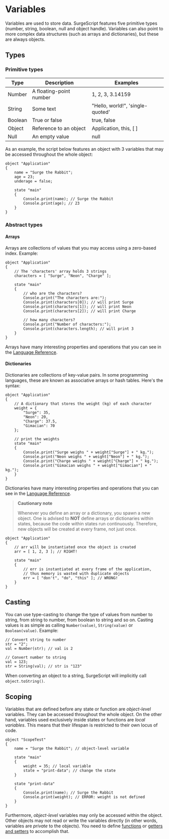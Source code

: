 Variables
=========

Variables are used to store data. SurgeScript features five primitive types (number, string, boolean, null and object handle). Variables can also point to more complex data structures (such as arrays and dictionaries), but these are always objects.

Types
-----

### Primitive types

Type|Description|Examples
----|-----------|-------
Number|A floating-point number|1, 2, 3, 3.14159
String|Some text|"Hello, world!", 'single-quoted'
Boolean|True or false|true, false
Object|Reference to an object|Application, this, [ ]
Null|An empty value|null

As an example, the script below features an object with 3 variables that may be accessed throughout the whole object:

```
object "Application"
{
    name = "Surge the Rabbit";
    age = 23;
    underage = false;

    state "main"
    {
        Console.print(name); // Surge the Rabbit
        Console.print(age); // 23
    }
}
```

### Abstract types

#### Arrays

Arrays are collections of values that you may access using a zero-based index. Example:

```
object "Application"
{
    // The 'characters' array holds 3 strings
    characters = [ "Surge", "Neon", "Charge" ];

    state "main"
    {
        // who are the characters?
        Console.print("The characters are:");
        Console.print(characters[0]); // will print Surge
        Console.print(characters[1]); // will print Neon
        Console.print(characters[2]); // will print Charge

        // how many characters?
        Console.print("Number of characters:");
        Console.print(characters.length); // will print 3
    }
}
```

Arrays have many interesting properties and operations that you can see in the [Language Reference](/reference/array).

#### Dictionaries

Dictionaries are collections of key-value pairs. In some programming languages, these are known as associative arrays or hash tables. Here's the syntax:

```
object "Application"
{
    // A dictionary that stores the weight (kg) of each character
    weight = {
        "Surge": 35,
        "Neon": 20,
        "Charge": 37.5,
        "Gimacian": 70
    };

    // print the weights
    state "main"
    {
        Console.print("Surge weighs " + weight["Surge"] + " kg.");
        Console.print("Neon weighs " + weight["Neon"] + " kg.");
        Console.print("Charge weighs " + weight["Charge"] + " kg.");
        Console.print("Gimacian weighs " + weight["Gimacian"] + " kg.");
    }
}
```

Dictionaries have many interesting properties and operations that you can see in the [Language Reference](/reference/dictionary).

> **Cautionary note**
> 
> Whenever you define an array or a dictionary, you spawn a new object. One is advised to **NOT** define arrays or dictionaries within states, because the code within states run continuously. Therefore, new objects will be created at every frame, not just once.

```
object "Application"
{
    // arr will be instantiated once the object is created
    arr = [ 1, 2, 3 ]; // RIGHT!

    state "main"
    {
        // err is instantiated at every frame of the application,
        // thus memory is wasted with duplicate objects
        err = [ "don't", "do", "this" ]; // WRONG!
    }
}
```

Casting
-------

You can use type-casting to change the type of values from number to string, from string to number, from boolean to string and so on. Casting values is as simple as calling `Number(value)`, `String(value)` or `Boolean(value)`. Example:

```
// Convert string to number
str = "2";
val = Number(str); // val is 2

// Convert number to string
val = 123;
str = String(val); // str is "123"
```

When converting an object to a string, SurgeScript will implicitly call `object.toString()`.

Scoping
-------
Variables that are defined before any state or function are *object-level* variables. They can be accessed throughout the whole object. On the other hand, variables used exclusively inside states or functions are *local variables*. This means that their lifespan is restricted to their own locus of code.

```
object "ScopeTest"
{
    name = "Surge the Rabbit"; // object-level variable

    state "main"
    {
        weight = 35; // local variable
        state = "print-data"; // change the state
    }

    state "print-data"
    {
        Console.print(name); // Surge the Rabbit
        Console.print(weight); // ERROR: weight is not defined
    }
}
```

Furthermore, *object-level* variables may only be accessed within the object. Other objects may not read or write the variables directly (in other words, variables are *private* to the objects). You need to define [functions](/tutorials/functions) or [getters and setters](/tutorials/properties) to accomplish that.
